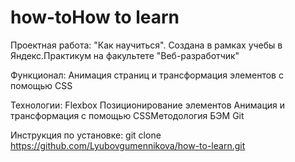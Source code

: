 
# how-toHow to learn   
Проектная работа: "Как научиться". Создана в рамках учебы в Яндекс.Практикум на факультете "Веб-разработчик"

Функционал:
Анимация страниц и трансформация элементов с помощью CSS

Технологии:
Flexbox
Позиционирование элементов
Анимация и трансформация с помощью CSSМетодология БЭМ
Git

Инструкция по установке:
git clone https://github.com/Lyubovgumennikova/how-to-learn.git
